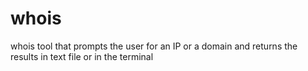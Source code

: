 # whois

whois tool that prompts the user for an IP or a domain and returns the results in text file or in the terminal
